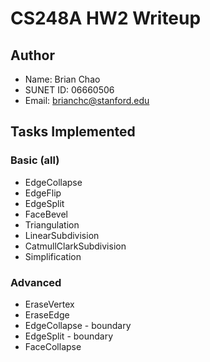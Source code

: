 # CS248A HW2 Writeup

## Author
- Name: Brian Chao
- SUNET ID: 06660506
- Email: brianchc@stanford.edu


## Tasks Implemented
### Basic (all)
- EdgeCollapse
- EdgeFlip
- EdgeSplit
- FaceBevel 
- Triangulation
- LinearSubdivision 
- CatmullClarkSubdivision
- Simplification
### Advanced
- EraseVertex
- EraseEdge 
- EdgeCollapse - boundary
- EdgeSplit - boundary
- FaceCollapse
